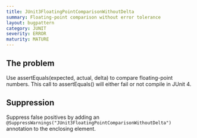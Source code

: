 ```yaml
---
title: JUnit3FloatingPointComparisonWithoutDelta
summary: Floating-point comparison without error tolerance
layout: bugpattern
category: JUNIT
severity: ERROR
maturity: MATURE
---
```


<!--
*** AUTO-GENERATED, DO NOT MODIFY ***
To make changes, edit the @BugPattern annotation or the explanation in docs/bugpattern.
-->

## The problem
Use assertEquals(expected, actual, delta) to compare floating-point numbers. This call to assertEquals() will either fail or not compile in JUnit 4.

## Suppression
Suppress false positives by adding an `@SuppressWarnings("JUnit3FloatingPointComparisonWithoutDelta")` annotation to the enclosing element.
